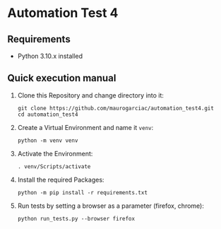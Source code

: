 # Automation Test 4
## Requirements

* Python 3.10.x installed

## Quick execution manual

1. Clone this Repository and change directory into it:
    ```shell
    git clone https://github.com/maurogarciac/automation_test4.git
    cd automation_test4
    ```
2. Create a Virtual Environment and name it `venv`:
    ```shell
    python -m venv venv
    ```
3. Activate the Environment:
    ```shell
    . venv/Scripts/activate
    ```
4. Install the required Packages:
    ```shell
    python -m pip install -r requirements.txt
    ``` 
5. Run tests by setting a browser as a parameter (firefox, chrome):
    ```shell
    python run_tests.py --browser firefox
    ```